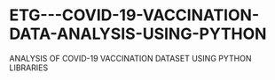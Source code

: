 # ETG---COVID-19-VACCINATION-DATA-ANALYSIS-USING-PYTHON
ANALYSIS OF COVID-19 VACCINATION DATASET USING PYTHON LIBRARIES
